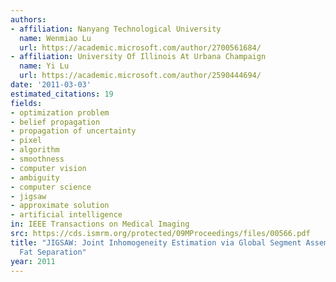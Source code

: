 ```yaml
---
authors:
- affiliation: Nanyang Technological University
  name: Wenmiao Lu
  url: https://academic.microsoft.com/author/2700561684/
- affiliation: University Of Illinois At Urbana Champaign
  name: Yi Lu
  url: https://academic.microsoft.com/author/2590444694/
date: '2011-03-03'
estimated_citations: 19
fields:
- optimization problem
- belief propagation
- propagation of uncertainty
- pixel
- algorithm
- smoothness
- computer vision
- ambiguity
- computer science
- jigsaw
- approximate solution
- artificial intelligence
in: IEEE Transactions on Medical Imaging
src: https://cds.ismrm.org/protected/09MProceedings/files/00566.pdf
title: "JIGSAW: Joint Inhomogeneity Estimation via Global Segment Assembly for Water\u2013\
  Fat Separation"
year: 2011
---
```

